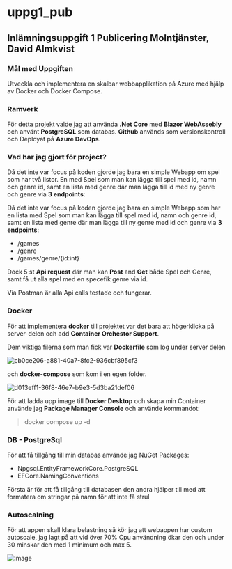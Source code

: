 # uppg1_pub
## Inlämningsuppgift 1 Publicering Molntjänster, David Almkvist

### Mål med Uppgiften
Utveckla och implementera en skalbar webbapplikation på Azure med
hjälp av Docker och Docker Compose. 

### Ramverk
För detta projekt valde jag att använda **.Net Core** med **Blazor WebAssebly** och använt **PostgreSQL** som databas.
**Github** används som versionskontroll och Deployat på **Azure DevOps**.

### Vad har jag gjort för project?

Då det inte var focus på koden gjorde jag bara en simple Webapp om spel som har två listor. En med Spel som man kan lägga till spel med id, namn och genre id, 
samt en lista med genre där man lägga till id med ny genre och genre via **3 endpoints**:

Då det inte var focus på koden gjorde jag bara en simple Webapp som har en lista med Spel som man kan lägga till spel med id, namn och genre id, samt en lista med genre där man lägga till ny genre med id och genre via **3 endpoints**:
- /games
- /genre
- /games/genre/{id:int}

Dock 5 st **Api request** där man kan **Post** and **Get** både Spel och Genre, samt få ut alla spel med en specefik genre via id.

Via Postman är alla Api calls testade och fungerar. 

### Docker
För att implementera **docker** till projektet var det bara att högerklicka på server-delen och add **Container Orchestor Support**.

Dem viktiga filerna som man fick var **Dockerfile** som log under server delen 

![cb0ce206-a881-40a7-8fc2-936cbf895cf3](https://github.com/Zayon84/uppg1_pub/assets/12381993/aefd38df-d6dc-46a4-af4c-4cc45b05ffd0)

och **docker-compose** som kom i en egen folder.

![d013eff1-36f8-46e7-b9e3-5d3ba21def06](https://github.com/Zayon84/uppg1_pub/assets/12381993/f245303b-7c80-4e62-b9d1-5b2f8e633464)

För att ladda upp image till **Docker Desktop** och skapa min Container använde jag **Package Manager Console** och använde kommandot:

>docker compose up -d

### DB - PostgreSql
För att få tillgång till min databas använde jag NuGet Packages:
- Npgsql.EntityFrameworkCore.PostgreSQL
- EFCore.NamingConventions

Första är för att få tillgång till databasen den andra hjälper till med att formatera om stringar på namn för att inte få strul

### Autoscalning
För att appen skall klara belastning så kör jag att webappen har custom autoscale, jag lagt på att vid över 70% Cpu användning ökar den och under 30 minskar den med 1 minimum och max 5.  

![image](https://github.com/Zayon84/uppg1_pub/assets/12381993/d62bdcdf-664b-4694-9ef4-c30e0023f415)







